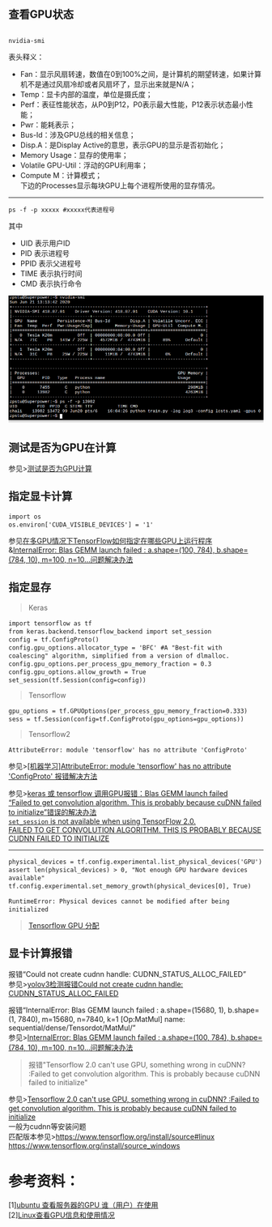 ## 查看GPU状态
##
```
nvidia-smi

```
表头释义：  
- Fan：显示风扇转速，数值在0到100%之间，是计算机的期望转速，如果计算机不是通过风扇冷却或者风扇坏了，显示出来就是N/A；
- Temp：显卡内部的温度，单位是摄氏度；
- Perf：表征性能状态，从P0到P12，P0表示最大性能，P12表示状态最小性能；
- Pwr：能耗表示；
- Bus-Id：涉及GPU总线的相关信息；
- Disp.A：是Display Active的意思，表示GPU的显示是否初始化；
- Memory Usage：显存的使用率；
- Volatile GPU-Util：浮动的GPU利用率；
- Compute M：计算模式；  
下边的Processes显示每块GPU上每个进程所使用的显存情况。  

----------------

```
ps -f -p xxxxx #xxxxx代表进程号

```
其中  
- UID 表示用户ID
- PID 表示进程号
- PPID 表示父进程号
- TIME 表示执行时间
- CMD 表示执行命令

![查看GPU状态截图](https://github.com/iMyGirl/imygirl.github.io/blob/master/%E6%9F%A5%E7%9C%8BGPU%E7%8A%B6%E6%80%81/Screenshot%20from%202020-06-21%2014-01-51_crop.png)
## 测试是否为GPU在计算  
参见>[测试是否为GPU计算](https://github.com/iMyGirl/imygirl.github.io/blob/master/Linux%E6%B7%B1%E5%BA%A6%E5%AD%A6%E4%B9%A0%E7%8E%AF%E5%A2%83%E9%85%8D%E7%BD%AE.md#7-%E6%B5%8B%E8%AF%95%E6%98%AF%E5%90%A6%E4%B8%BAgpu%E8%AE%A1%E7%AE%97)
## 指定显卡计算
```
import os
os.environ['CUDA_VISIBLE_DEVICES'] = '1'

```
参见[在多GPU情况下TensorFlow如何指定在哪些GPU上运行程序](https://www.cnblogs.com/piaojianxue/p/10843245.html)  
&[InternalError: Blas GEMM launch failed : a.shape=(100, 784), b.shape=(784, 10), m=100, n=10...问题解决办法](https://blog.csdn.net/Vinsuan1993/article/details/81142855)
    
## 指定显存   
>Keras
```
import tensorflow as tf
from keras.backend.tensorflow_backend import set_session
config = tf.ConfigProto()
config.gpu_options.allocator_type = 'BFC' #A "Best-fit with coalescing" algorithm, simplified from a version of dlmalloc.
config.gpu_options.per_process_gpu_memory_fraction = 0.3
config.gpu_options.allow_growth = True
set_session(tf.Session(config=config)) 
```
        
>Tensorflow  
```
gpu_options = tf.GPUOptions(per_process_gpu_memory_fraction=0.333)  
sess = tf.Session(config=tf.ConfigProto(gpu_options=gpu_options))  
```  
>Tensorflow2  
```
AttributeError: module 'tensorflow' has no attribute 'ConfigProto'
```
参见>[[机器学习]AttributeError: module 'tensorflow' has no attribute 'ConfigProto' 报错解决方法](https://www.cnblogs.com/zlc364624/p/12572947.html)
  
参见>[keras 或 tensorflow 调用GPU报错：Blas GEMM launch failed](https://blog.csdn.net/Leo_Xu06/article/details/82023330)  
[“Failed to get convolution algorithm. This is probably because cuDNN failed to initialize”错误的解决办法](https://www.w3xue.com/exp/article/20206/89280.html)    
[`set_session` is not available when using TensorFlow 2.0.](https://blog.csdn.net/zuoyouzouzou/article/details/104329286)  
[FAILED TO GET CONVOLUTION ALGORITHM. THIS IS PROBABLY BECAUSE CUDNN FAILED TO INITIALIZE](https://www.freesion.com/article/7493897614/)
    
    
    
* * *    
```
physical_devices = tf.config.experimental.list_physical_devices('GPU')
assert len(physical_devices) > 0, "Not enough GPU hardware devices available"
tf.config.experimental.set_memory_growth(physical_devices[0], True)
```    

```
RuntimeError: Physical devices cannot be modified after being initialized
```
>[Tensorflow GPU 分配](https://jackfrisht.medium.com/tensorflow-gpu-%E5%88%86%E9%85%8D-553e36cfaca0)
    
    
## 显卡计算报错    
  
报错“Could not create cudnn handle: CUDNN_STATUS_ALLOC_FAILED”  
参见>[yolov3检测报错Could not create cudnn handle: CUDNN_STATUS_ALLOC_FAILED](https://blog.csdn.net/weixin_44754046/article/details/97663626)


报错“InternalError: Blas GEMM launch failed : a.shape=(15680, 1), b.shape=(1, 7840), m=15680, n=7840, k=1 [Op:MatMul] name: sequential/dense/Tensordot/MatMul/”  
参见>[InternalError: Blas GEMM launch failed : a.shape=(100, 784), b.shape=(784, 10), m=100, n=10...问题解决办法](https://blog.csdn.net/Vinsuan1993/article/details/81142855)

>报错"Tensorflow 2.0 can't use GPU, something wrong in cuDNN? :Failed to get convolution algorithm. This is probably because cuDNN failed to initialize"

参见>[Tensorflow 2.0 can't use GPU, something wrong in cuDNN? :Failed to get convolution algorithm. This is probably because cuDNN failed to initialize
](https://stackoverflow.com/questions/58143637/tensorflow-2-0-cant-use-gpu-something-wrong-in-cudnn-failed-to-get-convoluti)  
一般为cudnn等安装问题  
匹配版本参见><https://www.tensorflow.org/install/source#linux>   
<https://www.tensorflow.org/install/source_windows>

# 参考资料：
[1][ubuntu 查看服务器的GPU 谁（用户）在使用](https://blog.csdn.net/BlackLion_zhou/article/details/105566687)  
[2][Linux查看GPU信息和使用情况](https://www.cnblogs.com/yuehouse/p/10242942.html)

